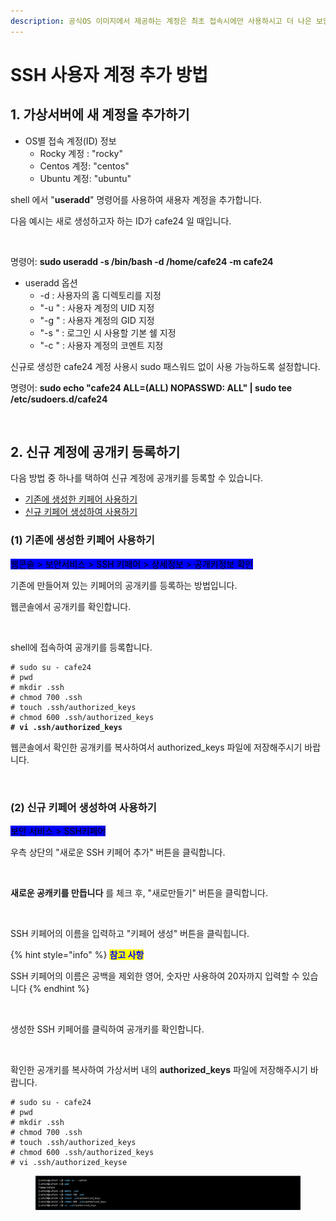 ```yaml
---
description: 공식OS 이미지에서 제공하는 계정은 최초 접속시에만 사용하시고 더 나은 보안을 위해 새로운 계정을 생성하여 사용하시기 바랍니다.
---
```


# SSH 사용자 계정 추가 방법

## 1. 가상서버에 새 계정을 추가하기

* OS별 접속 계정(ID) 정보
  * Rocky 계정 : "rocky"
  * Centos 계정: "centos"
  * Ubuntu 계정: "ubuntu"

shell 에서 "**useradd**" 명령어를 사용하여 새용자 계정을 추가합니다.&#x20;

다음 예시는 새로 생성하고자 하는 ID가 cafe24 일 때입니다.

<div align="left">

<figure><img src="https://filesystem.cafe24.com/hosting/cloud_service/2020/03/10/29eab1495d2b7b841a1a5b35f0397ed7_1583809098.png" alt=""><figcaption></figcaption></figure>

</div>

명령어: **sudo useradd -s /bin/bash -d /home/cafe24 -m cafe24**

* useradd 옵션
  * \-d  : 사용자의 홈 디렉토리를 지정&#x20;
  * "-u " : 사용자 계정의 UID 지정
  * "-g " : 사용자 계정의 GID 지정&#x20;
  * "-s " : 로그인 시 사용할 기본 쉘 지정&#x20;
  * "-c " : 사용자 계정의 코멘트 지정&#x20;



신규로 생성한 cafe24 계정 사용시 sudo 패스워드 없이 사용 가능하도록 설정합니다.

명령어: **sudo echo "cafe24 ALL=(ALL) NOPASSWD: ALL" | sudo tee /etc/sudoers.d/cafe24**

<div align="left">

<figure><img src="https://filesystem.cafe24.com/hosting/cloud_service/2020/03/10/16f3d3cc383903918ae7488d8ff38517_1583809103.png" alt=""><figcaption></figcaption></figure>

</div>







## 2. 신규 계정에 공개키 등록하기&#x20;

다음 방법 중 하나를 택하여 신규 계정에 공개키를 등록할 수 있습니다.&#x20;

* [기존에 생성한 키페어 사용하기](useradd.md#1)
* [신규 키페어 생성하여 사용하기](useradd.md#2)

### **(1) 기존에 생성한 키페어 사용하기**

<mark style="background-color:blue;">웹콘솔 > 보안서비스 > SSH 키페어 > 상세정보 > 공개키정보 확인</mark>&#x20;

기존에 만들어져 있는 키페어의 공개키를 등록하는 방법입니다.&#x20;

웹콘솔에서 공개키를 확인합니다.

<div align="left">

<figure><img src="https://filesystem.cafe24.com/hosting/cloud_service/2022/09/29/d12093fee6bc997b131db4be5c22ffc2_1664433573.png" alt=""><figcaption></figcaption></figure>

</div>

shell에 접속하여 공개키를 등록합니다.

<pre class="language-shell-session"><code class="lang-shell-session"># sudo su - cafe24
# pwd
# mkdir .ssh
# chmod 700 .ssh
# touch .ssh/authorized_keys
# chmod 600 .ssh/authorized_keys
<strong># vi .ssh/authorized_keys
</strong></code></pre>

웹콘솔에서 확인한 공개키를 복사하여서 authorized\_keys 파일에 저장해주시기 바랍니다.

<div align="left">

<figure><img src="https://filesystem.cafe24.com/hosting/cloud_service/2020/03/10/b32cb3d320dabf2fa1be60755b298854_1583809134.png" alt=""><figcaption></figcaption></figure>

</div>

&#x20;



### **(2) 신규 키페어 생성하여 사용하기**

<mark style="background-color:blue;">보안 서비스 > SSH키페어</mark>

우측 상단의 "새로운 SSH 키페어 추가" 버튼을 클릭합니다.

<figure><img src="https://filesystem.cafe24.com/hosting/cloud_service/2020/03/10/7511ed027a5e0a05831093d2a26ef61a_1583807942.png" alt=""><figcaption></figcaption></figure>

**새로운 공캐키를 만듭니다** 를 체크 후, "새로만들기" 버튼을 클릭합니다.

<figure><img src="https://filesystem.cafe24.com/hosting/cloud_service/2020/03/10/16244470e15894722554705c6ee07c47_1583807963.png" alt=""><figcaption></figcaption></figure>

SSH 키페어의 이름을 입력하고 "키페어 생성" 버튼을 클릭힙니다.

{% hint style="info" %}
<mark style="color:blue;">**참고 사항**</mark>

SSH 키페어의 이름은 공백을 제외한 영어, 숫자만 사용하여 20자까지 입력할 수 있습니다
{% endhint %}

<div align="left">

<figure><img src="https://filesystem.cafe24.com/hosting/cloud_service/2020/03/10/750007ba0930b8c2bb246c2e2c24562d_1583807883.png" alt=""><figcaption></figcaption></figure>

</div>

생성한 SSH 키페어를 클릭하여 공개키를 확인합니다.&#x20;

<div align="left">

<figure><img src="https://filesystem.cafe24.com/hosting/cloud_service/2022/09/29/3325561a813674f2396a17cd60f5c21f_1664433588.png" alt=""><figcaption></figcaption></figure>

</div>

확인한 공개키를 복사하여 가상서버 내의 **authorized\_keys** 파일에 저장해주시기 바랍니다.

```shell-session
# sudo su - cafe24
# pwd
# mkdir .ssh
# chmod 700 .ssh
# touch .ssh/authorized_keys
# chmod 600 .ssh/authorized_keys
# vi .ssh/authorized_keyse
```

<div align="left">

<figure><img src="../../.gitbook/assets/image (28).png" alt=""><figcaption></figcaption></figure>

</div>

